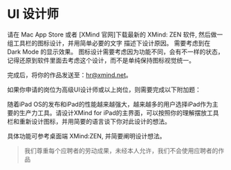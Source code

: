 # UI 设计师

请在 Mac App Store 或者 [XMind 官网]下载最新的 XMind: ZEN 软件, 然后做一组工具栏的图标设计，并用简单必要的文字 描述下设计原因。 需要考虑到在 Dark Mode 的显示效果。 图标设计需要考虑因为功能不同，会有不一样的状态，记得还原到软件里面去考虑这个设计，而不是单纯保持图标视觉统一。 

完成后，将你的作品发送至：hr@xmind.net。

如果你申请的岗位为高级UI设计师或以上岗位，则需要完成以下附加题：

随着iPad OS的发布和iPad的性能越来越强大，越来越多的用户选择iPad作为主
要的生产力工具。请设计XMind for iPad的主界面，可以按照你的理解摆放工具
栏和重新设计图标，并用简要的语言谈下你对此设计的想法。

具体功能可参考桌面端 XMind:ZEN, 并简要阐明设计想法。

> 我们尊重每个应聘者的劳动成果，未经本人允许，我们不会使用应聘者的作品